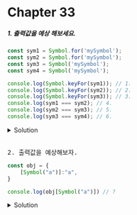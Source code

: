 # Chapter 33


<h5>1. 출력값을 예상 해보세요. </h5>

```js
const sym1 = Symbol.for('mySymbol');
const sym2 = Symbol.for('mySymbol');
const sym3 = Symbol('mySymbol');
const sym4 = Symbol('mySymbol');

console.log(Symbol.keyFor(sym1)); // 1.
console.log(Symbol.keyFor(sym2)); // 2.
console.log(Symbol.keyFor(sym3)); // 3.
console.log(sym1 === sym2); // 4.
console.log(sym2 === sym3); // 5.
console.log(sym3 === sym4); // 6.
```

<details>
  <summary>Solution</summary>
  <strong>1. mySymbol<br/>
  2. mySymbol<br/>
  3. undefined<br/>
  4. true<br/>
  5. false<br/>
6. false</strong>
  <pre>
  Symbol.for 메소드
  > 검색에 성공하면 새로운 심벌 값을 생성하지 않고 검색된 심벌 값을 반환함.
  > 검색에 실패하면 인수로 전달된 키로 전역 심벌 레지스트리에 저장 후, 생성 된 심볼 값을 반환 
  Symbol.keyFor 메소드 
  > 전역 심볼 레지스트리에 저장된 심볼 값의 키를 추출
  </pre>
</details>

<br>

<pre>2. 출력값을 예상해보자.</pre>


```js
const obj = {
    [Symbol("a")]:"a",
}

console.log(obj[Symbol("a")]) // ?
```

<details>
<summary>Solution</summary>
<strong>Undefined</strong>
<pre>
심벌 값을 프로퍼티 키로 사용하여 생성한 프로퍼티는 은닉된다.
</pre>
</details>
